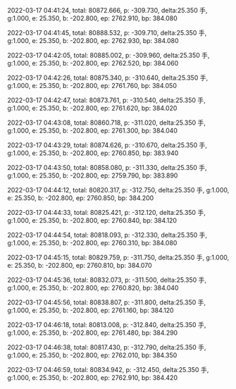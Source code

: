 2022-03-17 04:41:24, total: 80872.666, p: -309.730, delta:25.350 手, g:1.000, e: 25.350, b: -202.800, ep: 2762.910, bp: 384.080

2022-03-17 04:41:45, total: 80888.532, p: -309.710, delta:25.350 手, g:1.000, e: 25.350, b: -202.800, ep: 2762.930, bp: 384.080

2022-03-17 04:42:05, total: 80885.002, p: -309.960, delta:25.350 手, g:1.000, e: 25.350, b: -202.800, ep: 2762.520, bp: 384.060

2022-03-17 04:42:26, total: 80875.340, p: -310.640, delta:25.350 手, g:1.000, e: 25.350, b: -202.800, ep: 2761.760, bp: 384.050

2022-03-17 04:42:47, total: 80873.761, p: -310.540, delta:25.350 手, g:1.000, e: 25.350, b: -202.800, ep: 2761.620, bp: 384.020

2022-03-17 04:43:08, total: 80860.718, p: -311.020, delta:25.350 手, g:1.000, e: 25.350, b: -202.800, ep: 2761.300, bp: 384.040

2022-03-17 04:43:29, total: 80874.626, p: -310.670, delta:25.350 手, g:1.000, e: 25.350, b: -202.800, ep: 2760.850, bp: 383.940

2022-03-17 04:43:50, total: 80858.080, p: -311.330, delta:25.350 手, g:1.000, e: 25.350, b: -202.800, ep: 2759.790, bp: 383.890

2022-03-17 04:44:12, total: 80820.317, p: -312.750, delta:25.350 手, g:1.000, e: 25.350, b: -202.800, ep: 2760.850, bp: 384.200

2022-03-17 04:44:33, total: 80825.421, p: -312.120, delta:25.350 手, g:1.000, e: 25.350, b: -202.800, ep: 2760.840, bp: 384.120

2022-03-17 04:44:54, total: 80818.093, p: -312.330, delta:25.350 手, g:1.000, e: 25.350, b: -202.800, ep: 2760.310, bp: 384.080

2022-03-17 04:45:15, total: 80829.759, p: -311.750, delta:25.350 手, g:1.000, e: 25.350, b: -202.800, ep: 2760.810, bp: 384.070

2022-03-17 04:45:36, total: 80832.073, p: -311.500, delta:25.350 手, g:1.000, e: 25.350, b: -202.800, ep: 2760.820, bp: 384.040

2022-03-17 04:45:56, total: 80838.807, p: -311.800, delta:25.350 手, g:1.000, e: 25.350, b: -202.800, ep: 2761.160, bp: 384.120

2022-03-17 04:46:18, total: 80813.008, p: -312.840, delta:25.350 手, g:1.000, e: 25.350, b: -202.800, ep: 2761.480, bp: 384.290

2022-03-17 04:46:38, total: 80817.430, p: -312.790, delta:25.350 手, g:1.000, e: 25.350, b: -202.800, ep: 2762.010, bp: 384.350

2022-03-17 04:46:59, total: 80834.942, p: -312.450, delta:25.350 手, g:1.000, e: 25.350, b: -202.800, ep: 2762.910, bp: 384.420